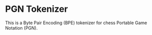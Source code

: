 # PGN Tokenizer

This is a Byte Pair Encoding (BPE) tokenizer for chess Portable Game Notation (PGN).

